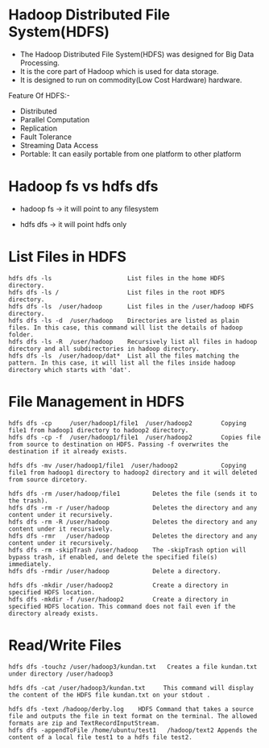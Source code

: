 # Hadoop Distributed File System(HDFS)
* The Hadoop Distributed File System(HDFS) was designed for Big Data Processing.
* It is the core part of Hadoop which is used for data storage.
* It is designed to run on commodity(Low Cost Hardware) hardware.

Feature Of HDFS:-
 * Distributed 
 * Parallel Computation 
 * Replication 
 * Fault Tolerance 
 * Streaming Data Access 
 * Portable: It can easily portable from one platform to other platform

# Hadoop fs vs hdfs dfs
* hadoop fs -> it will point to any filesystem

* hdfs dfs  -> it will point hdfs only


# List Files in HDFS

```
hdfs dfs -ls                     List files in the home HDFS directory.
hdfs dfs -ls /                   List files in the root HDFS directory.
hdfs dfs -ls  /user/hadoop       List files in the /user/hadoop HDFS directory.
hdfs dfs -ls -d  /user/hadoop    Directories are listed as plain files. In this case, this command will list the details of hadoop folder.
hdfs dfs -ls -R  /user/hadoop    Recursively list all files in hadoop directory and all subdirectories in hadoop directory.
hdfs dfs -ls  /user/hadoop/dat*  List all the files matching the pattern. In this case, it will list all the files inside hadoop directory which starts with 'dat'.
```

# File Management in HDFS
```
hdfs dfs -cp     /user/hadoop1/file1  /user/hadoop2        Copying file1 from hadoop1 directory to hadoop2 directory.
hdfs dfs -cp -f  /user/hadoop1/file1  /user/hadoop2        Copies file from source to destination on HDFS. Passing -f overwrites the destination if it already exists.

hdfs dfs -mv /user/hadoop1/file1  /user/hadoop2            Copying file1 from hadoop1 directory to hadoop2 directory and it will deleted from source dircetory.     

hdfs dfs -rm /user/hadoop/file1         Deletes the file (sends it to the trash).
hdfs dfs -rm -r /user/hadoop            Deletes the directory and any content under it recursively.
hdfs dfs -rm -R /user/hadoop            Deletes the directory and any content under it recursively.
hdfs dfs -rmr   /user/hadoop            Deletes the directory and any content under it recursively.
hdfs dfs -rm -skipTrash /user/hadoop    The -skipTrash option will bypass trash, if enabled, and delete the specified file(s) immediately.
hdfs dfs -rmdir /user/hadoop            Delete a directory.

hdfs dfs -mkdir /user/hadoop2           Create a directory in specified HDFS location.
hdfs dfs -mkdir -f /user/hadoop2        Create a directory in specified HDFS location. This command does not fail even if the directory already exists.

```

# Read/Write Files
```
hdfs dfs -touchz /user/hadoop3/kundan.txt   Creates a file kundan.txt under directory /user/hadoop3

hdfs dfs -cat /user/hadoop3/kundan.txt     This command will display the content of the HDFS file kundan.txt on your stdout .

hdfs dfs -text /hadoop/derby.log    HDFS Command that takes a source file and outputs the file in text format on the terminal. The allowed formats are zip and TextRecordInputStream.
hdfs dfs -appendToFile /home/ubuntu/test1   /hadoop/text2 Appends the content of a local file test1 to a hdfs file test2.
```